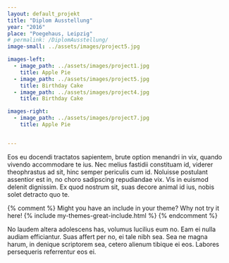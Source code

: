 ```yaml
---
layout: default_projekt
title: "Diplom Ausstellung"
year: "2016"
place: "Poegehaus, Leipzig"
# permalink: /DiplomAusstellung/
image-small: ../assets/images/project5.jpg

images-left:
  - image_path: ../assets/images/project1.jpg
    title: Apple Pie
  - image_path: ../assets/images/project5.jpg
    title: Birthday Cake
  - image_path: ../assets/images/project4.jpg
    title: Birthday Cake

images-right:
  - image_path: ../assets/images/project7.jpg
    title: Apple Pie


---
```


Eos eu docendi tractatos sapientem, brute option menandri in vix, quando vivendo accommodare te ius. Nec melius fastidii constituam id, viderer theophrastus ad sit, hinc semper periculis cum id. Noluisse postulant assentior est in, no choro sadipscing repudiandae vix. Vis in euismod delenit dignissim. Ex quod nostrum sit, suas decore animal id ius, nobis solet detracto quo te.

{% comment %}
Might you have an include in your theme? Why not try it here!
{% include my-themes-great-include.html %}
{% endcomment %}

No laudem altera adolescens has, volumus lucilius eum no. Eam ei nulla audiam efficiantur. Suas affert per no, ei tale nibh sea. Sea ne magna harum, in denique scriptorem sea, cetero alienum tibique ei eos. Labores persequeris referrentur eos ei.
